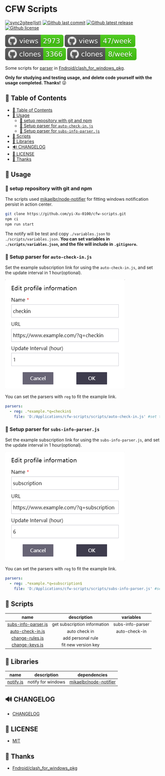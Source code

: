 # CFW Scripts

[![sync2gitee(list)](<https://github.com/yi-Xu-0100/hub-mirror/workflows/sync2gitee(list)/badge.svg>)](https://github.com/yi-Xu-0100/hub-mirror)
[![Github last commit](https://img.shields.io/github/last-commit/yi-Xu-0100/cfw-scripts)](https://github.com/yi-Xu-0100/cfw-scripts)
[![Github latest release](https://img.shields.io/github/v/release/yi-Xu-0100/cfw-scripts)](https://github.com/yi-Xu-0100/cfw-scripts/releases)
[![Github license](https://img.shields.io/github/license/yi-Xu-0100/cfw-scripts)](./LICENSE)

[![views](https://raw.githubusercontent.com/yi-Xu-0100/traffic2badge/traffic/traffic-cfw-scripts/views.svg)](https://github.com/yi-Xu-0100/traffic2badge/tree/traffic#-cfw-scripts)
[![views per week](https://raw.githubusercontent.com/yi-Xu-0100/traffic2badge/traffic/traffic-cfw-scripts/views_per_week.svg)](https://github.com/yi-Xu-0100/traffic2badge/tree/traffic#-cfw-scripts)
[![clones](https://raw.githubusercontent.com/yi-Xu-0100/traffic2badge/traffic/traffic-cfw-scripts/clones.svg)](https://github.com/yi-Xu-0100/traffic2badge/tree/traffic#-cfw-scripts)
[![clones per week](https://raw.githubusercontent.com/yi-Xu-0100/traffic2badge/traffic/traffic-cfw-scripts/clones_per_week.svg)](https://github.com/yi-Xu-0100/traffic2badge/tree/traffic#-cfw-scripts)

Some scripts for [parser](https://docs.cfw.lbyczf.com/contents/parser.html) in [Fndroid/clash_for_windows_pkg](https://github.com/Fndroid/clash_for_windows_pkg).

**Only for studying and testing usage, and delete code yourself with the usage completed. Thanks!** 😜

## 🎨 Table of Contents

- [🎨 Table of Contents](#-table-of-contents)
- [🚀 Usage](#-usage)
  - [📝 setup repository with git and npm](#-setup-repository-with-git-and-npm)
  - [📝 Setup parser for `auto-check-in.js`](#-setup-parser-for-auto-check-injs)
  - [📝 Setup parser for `subs-info-parser.js`](#-setup-parser-for-subs-info-parserjs)
- [📝 Scripts](#-scripts)
- [🍱 Libraries](#-libraries)
- [🔊 CHANGELOG](#-changelog)
- [📄 LICENSE](#-license)
- [🎉 Thanks](#-thanks)

## 🚀 Usage

### 📝 setup repository with git and npm

The scripts used [mikaelbr/node-notifier](https://github.com/mikaelbr/node-notifier) for fitting windows notification persist in action center.

```bash
git clone https://github.com/yi-Xu-0100/cfw-scripts.git
npm ci
npm run start
```

The notify will be test and copy `./variables.json` to `./scripts/variables.json`. **You can set variables in `./scripts/variables.json`, and the file will include in `.gitignore`.**

### 📝 Setup parser for `auto-check-in.js`

Set the example subscription link for using the `auto-check-in.js`, and set the update interval in 1 hour(optional).

![checkin subscription example](./resources/checkin.png)

You can set the parsers with `reg` to fit the example link.

```yaml
parsers:
  - reg: .*example.*q=checkin$
    file: 'D:/Applications/cfw-scripts/scripts/auto-check-in.js' #set the path of `auto-check-in.js`.
```

### 📝 Setup parser for `subs-info-parser.js`

Set the example subscription link for using the `subs-info-parser.js`, and set the update interval in 1 hour(optional).

![subscription example](./resources/subscription-info.png)

You can set the parsers with `reg` to fit the example link.

```yaml
parsers:
  - reg: .*example.*q=subscription$
    file: 'D:/Applications/cfw-scripts/scripts/subs-info-parser.js' #set the path of `subs-info-parser.js`.
```

## 📝 Scripts

|                         name                         |         description          |    variables     |
| :--------------------------------------------------: | :--------------------------: | :--------------: |
| [subs-info-parser.js](./scripts/subs-info-parser.js) | get subscription information | subs-info-parser |
|    [auto-check-in.js](./scripts/auto-check-in.js)    |        auto check in         |  auto-check-in   |
|     [change-rules.js](./scripts/change-rules.js)     |      add personal rule       |                  |
|      [change-keys.js](./scripts/change-keys.js)      |     fit new version key      |                  |

## 🍱 Libraries

|                  name                  |    description     |       dependencies       |
| :------------------------------------: | :----------------: | :----------------------: |
| [notify.js](./lib/subs-info-parser.js) | notify for windows | [mikaelbr/node-notifier] |

[mikaelbr/node-notifier]: https://github.com/mikaelbr/node-notifier

## 🔊 CHANGELOG

- [CHANGELOG](https://github.com/yi-Xu-0100/cfw-scripts/blob/main/CHANGELOG.md)

## 📄 LICENSE

- [MIT](https://github.com/yi-Xu-0100/cfw-scripts/blob/main/LICENSE)

## 🎉 Thanks

- [Fndroid/clash_for_windows_pkg](https://github.com/Fndroid/clash_for_windows_pkg)
